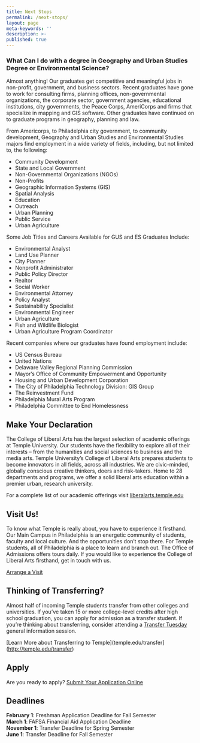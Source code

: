 ```yaml
---
title: Next Stops
permalink: /next-stops/
layout: page
meta-keywords: ''
description: >-
published: true
---
```

### What Can I do with a degree in Geography and Urban Studies Degree or Environmental Science?

Almost anything! Our graduates get competitive and meaningful jobs in non-profit, government, and business sectors. Recent graduates have gone to work for consulting firms, planning offices, non-governmental organizations, the corporate sector, government agencies, educational institutions, city governments, the Peace Corps, AmeriCorps and firms that specialize in mapping and GIS software. Other graduates have continued on to graduate programs in geography, planning and law. 

From Americorps, to Philadelphia city government, to community development, Geography and Urban Studies and Environmental Studies majors find employment in a wide variety of fields, including, but not limited to, the following:

- Community Development
- State and Local Government
- Non-Governmental Organizations (NGOs)
- Non-Profits
- Geographic Information Systems (GIS)
- Spatial Analysis
- Education
- Outreach
- Urban Planning
- Public Service
- Urban Agriculture

Some Job Titles and Careers Available for GUS and ES Graduates Include:

- Environmental Analyst
- Land Use Planner
- City Planner
- Nonprofit Administrator
- Public Policy Director
- Realtor
- Social Worker
- Environmental Attorney
- Policy Analyst
- Sustainability Specialist
- Environmental Engineer
- Urban Agriculture
- Fish and Wildlife Biologist
- Urban Agriculture Program Coordinator

Recent companies where our graduates have found employment include:

- US Census Bureau
- United Nations
- Delaware Valley Regional Planning Commission
- Mayor’s Office of Community Empowerment and Opportunity
- Housing and Urban Development Corporation
- The City of Philadelphia Technology Division: GIS Group
- The Reinvestment Fund
- Philadelphia Mural Arts Program
- Philadelphia Committee to End Homelessness

## Make Your Declaration

The College of Liberal Arts has the largest selection of academic offerings at Temple University. Our students have the flexibility to explore all of their interests – from the humanities and social sciences to business and the media arts. Temple University’s College of Liberal Arts prepares students to become innovators in all fields, across all industries. We are civic-minded, globally conscious creative thinkers, doers and risk-takers. Home to 28 departments and programs, we offer a solid liberal arts education within a premier urban, research university.

For a complete list of our academic offerings visit [liberalarts.temple.edu](http://liberalarts.temple.edu)

## Visit Us!

To know what Temple is really about, you have to experience it firsthand. Our Main Campus in Philadelphia is an energetic community of students, faculty and local culture. And the opportunities don’t stop there. For Temple students, all of Philadelphia is a place to learn and branch out. The Office of Admissions offers tours daily. If you would like to experience the College of Liberal Arts firsthand, get in touch with us.

[Arrange a Visit](http://admissions.temple.edu/visit)

## Thinking of Transferring?

Almost half of incoming Temple students transfer from other colleges and universities. If you’ve taken 15 or more college-level credits after high school graduation, you can apply for admission as a transfer student. If you’re thinking about transferring, consider attending a [Transfer Tuesday](http://admissions.temple.edu/visit/transfer-tuesday) general information session. 

[Learn More about Transferring to Temple](temple.edu/transfer](http://temple.edu/transfer)

## Apply

Are you ready to apply? [Submit Your Application Online](http://admissions.temple.edu/apply)

## Deadlines

**February 1**: Freshman Application Deadline for Fall Semester<br/>
**March 1**: FAFSA Financial Aid Application Deadline<br/>
**November 1**: Transfer Deadline for Spring Semester<br/>
**June 1**: Transfer Deadline for Fall Semester<br/>
